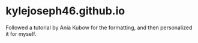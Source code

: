 # kylejoseph46.github.io

Followed a tutorial by Ania Kubow for the formatting, and then personalized it for myself.
